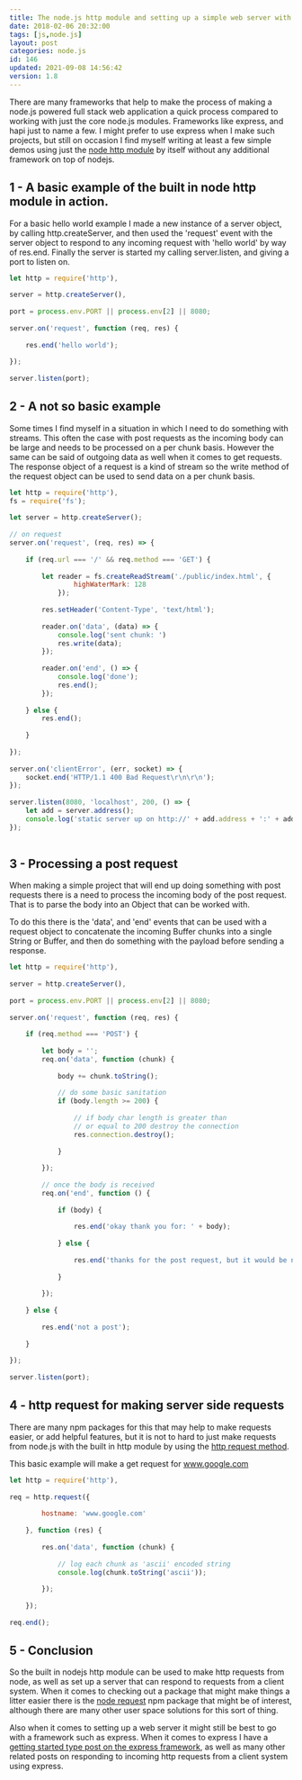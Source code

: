 ```yaml
---
title: The node.js http module and setting up a simple web server with just native javaScript.
date: 2018-02-06 20:32:00
tags: [js,node.js]
layout: post
categories: node.js
id: 146
updated: 2021-09-08 14:56:42
version: 1.8
---
```


There are many frameworks that help to make the process of making a node.js powered full stack web application a quick process compared to working with just the core node.js modules. Frameworks like express, and hapi just to name a few. I might prefer to use express when I make such projects, but still on occasion I find myself writing at least a few simple demos using just the [node http module](https://nodejs.org/api/http.html) by itself without any additional framework on top of nodejs.

<!-- more -->

## 1 - A basic example of the built in node http module in action.

For a basic hello world example I made a new instance of a server object, by calling http.createServer, and then used the 'request' event with the server object to respond to any incoming request with 'hello world' by way of res.end. Finally the server is started my calling server.listen, and giving a port to listen on.

```js
let http = require('http'),
 
server = http.createServer(),
 
port = process.env.PORT || process.env[2] || 8080;
 
server.on('request', function (req, res) {
 
    res.end('hello world');
 
});
 
server.listen(port);
```

## 2 - A not so basic example

Some times I find myself in a situation in which I need to do something with streams. This often the case with post requests as the incoming body can be large and needs to be processed on a per chunk basis. However the same can be said of outgoing data as well when it comes to get requests. The response object of a request is a kind of stream so the write method of the request object can be used to send data on a per chunk basis.

```js
let http = require('http'),
fs = require('fs');
 
let server = http.createServer();
 
// on request
server.on('request', (req, res) => {
 
    if (req.url === '/' && req.method === 'GET') {
 
        let reader = fs.createReadStream('./public/index.html', {
                highWaterMark: 128
            });
 
        res.setHeader('Content-Type', 'text/html');
 
        reader.on('data', (data) => {
            console.log('sent chunk: ')
            res.write(data);
        });
 
        reader.on('end', () => {
            console.log('done');
            res.end();
        });
 
    } else {
        res.end();
 
    }
 
});
 
server.on('clientError', (err, socket) => {
    socket.end('HTTP/1.1 400 Bad Request\r\n\r\n');
});
 
server.listen(8080, 'localhost', 200, () => {
    let add = server.address();
    console.log('static server up on http://' + add.address + ':' + add.port);
});
 
```

## 3 - Processing a post request

When making a simple project that will end up doing something with post requests there is a need to process the incoming body of the post request. That is to parse the body into an Object that can be worked with.

To do this there is the 'data', and 'end' events  that can be used with a request object to concatenate the incoming Buffer chunks into a single String or Buffer, and then do something with the payload before sending a response.

```js
let http = require('http'),
 
server = http.createServer(),
 
port = process.env.PORT || process.env[2] || 8080;
 
server.on('request', function (req, res) {
 
    if (req.method === 'POST') {
 
        let body = '';
        req.on('data', function (chunk) {
 
            body += chunk.toString();
 
            // do some basic sanitation
            if (body.length >= 200) {
 
                // if body char length is greater than
                // or equal to 200 destroy the connection
                res.connection.destroy();
 
            }
 
        });
 
        // once the body is received
        req.on('end', function () {
 
            if (body) {
 
                res.end('okay thank you for: ' + body);
 
            } else {
 
                res.end('thanks for the post request, but it would be nice if it had something');
 
            }
 
        });
 
    } else {
 
        res.end('not a post');
 
    }
 
});
 
server.listen(port);
```

## 4 - http request for making server side requests

There are many npm packages for this that may help to make requests easier, or add helpful features, but it is not to hard to just make requests from node.js with the built in http module by using the [http request method](https://nodejs.org/docs/latest-v8.x/api/http.html#http_http_request_options_callback).


This basic example will make a get request for www.google.com
```js
let http = require('http'),
 
req = http.request({
 
        hostname: 'www.google.com'
 
    }, function (res) {
 
        res.on('data', function (chunk) {
 
            // log each chunk as 'ascii' encoded string
            console.log(chunk.toString('ascii'));
 
        });
 
    });
 
req.end();
```

## 5 - Conclusion

So the built in nodejs http module can be used to make http requests from node, as well as set up a server that can respond to requests from a client system. When it comes to checking out a package that might make things a litter easier there is the [node request](/2017/05/23/nodejs-request) npm package that might be of interest, although there are many other user space solutions for this sort of thing. 

Also when it comes to setting up a web server it might still be best to go with a framework such as express. When it comes to express I have a [getting started type post on the express framework](/2018/05/21/express-getting-started/), as well as many other related posts on responding to incoming http requests from a client system using express.